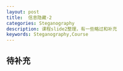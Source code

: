 ```yaml
---
layout: post
title:  信息隐藏-2
categories: Steganography
description: 课程slide2整理，有一些略过和补充
keywords: Steganography,Course 
---
```


## 待补充
